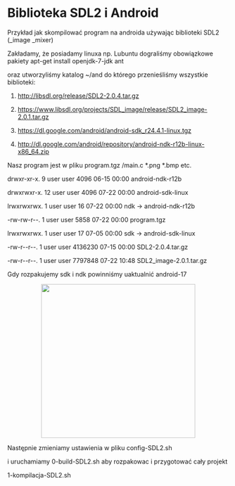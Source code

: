 # Biblioteka SDL2 i Android

Przykład jak skompilować program na androida używając biblioteki SDL2 (_image _mixer)

Zakładamy, że posiadamy linuxa np. Lubuntu dograliśmy obowiązkowe pakiety apt-get install openjdk-7-jdk ant

oraz utworzyliśmy katalog ~/and do którego przenieśliśmy wszystkie biblioteki:

1. http://libsdl.org/release/SDL2-2.0.4.tar.gz

2. https://www.libsdl.org/projects/SDL_image/release/SDL2_image-2.0.1.tar.gz

3. https://dl.google.com/android/android-sdk_r24.4.1-linux.tgz

4. http://dl.google.com/android/repository/android-ndk-r12b-linux-x86_64.zip

Nasz program jest w pliku program.tgz
/main.c
*.png *.bmp etc.

drwxr-xr-x.  9 user user    4096 06-15 00:00 android-ndk-r12b

drwxrwxr-x. 12 user user    4096 07-22 00:00 android-sdk-linux

lrwxrwxrwx.  1 user user      16 07-22 00:00 ndk -> android-ndk-r12b

-rw-rw-r--.  1 user user    5858 07-22 00:00 program.tgz

lrwxrwxrwx.  1 user user      17 07-05 00:00 sdk -> android-sdk-linux

-rw-r--r--.  1 user user 4136230 07-15 00:00 SDL2-2.0.4.tar.gz

-rw-r--r--.  1 user user 7797848 07-22 10:48 SDL2_image-2.0.1.tar.gz

Gdy rozpakujemy sdk i ndk powinniśmy uaktualnić android-17
<p align="center">
  <img src='http://bankfotek.pl/thumb/2011670.jpeg' width="350"/>
</p>

Następnie zmieniamy ustawienia w pliku config-SDL2.sh

i uruchamiamy 0-build-SDL2.sh aby rozpakowac i przygotować cały projekt

1-kompilacja-SDL2.sh

